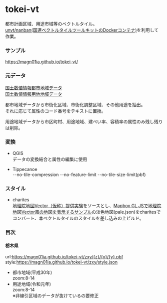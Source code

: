 # tokei-vt
都市計画区域、用途市域等のベクトルタイル。  
[unvt/nanban(国連ベクトルタイルツールキットのDockerコンテナ)](https://github.com/unvt/nanban)を利用して作業。 

### サンプル  
https://magn01ia.github.io/tokei-vt/
 
### 元データ  
[国土数値情報都市地域データ](https://nlftp.mlit.go.jp/ksj/gml/datalist/KsjTmplt-A09.html)  
[国土数値情報用地地域データ](https://nlftp.mlit.go.jp/ksj/gml/datalist/KsjTmplt-A29-v2_1.html)  

都市地域データから市街化区域、市街化調整区域、その他用途を抽出。  
それに応じて属性のコード番号をテキストに置換。

用途地域データから市区町村、用途地域、建ぺい率、容積率の属性のみ残し残りは削除。

### 変換  
- QGIS  
データの変換結合と属性の編集に使用  

- Tippecanoe  
--no-tile-compression --no-feature-limit --no-tile-size-limit(pbf) 

### スタイル
- charites  
[地理院地図Vector（仮称）提供実験](https://github.com/gsi-cyberjapan/gsimaps-vector-experiment)をソースとし、[Mapbox GL JSで地理院地図Vector風の地図を表示するサンプル](https://github.com/gsi-cyberjapan/gsivectortile-mapbox-gl-js)の淡色地図(pale.json)をcharitesでコンバート、本ベクトルタイルのスタイルを差し込みの上ビルド。


### 目次  
#### 栃木県
url:https://magn01ia.github.io/tokei-vt/zxy/{z}/{x}/{y}.pbf  
style:https://magn01ia.github.io/tokei-vt/zxy/style.json
- 都市地域(平成30年)  
zoom:8-14  
- 用途地域(令和元年)  
zoom:8-14  
※非線引区域のデータが抜けているの要修正
